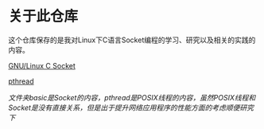# 关于此仓库

这个仓库保存的是我对Linux下C语言Socket编程的学习、研究以及相关的实践的内容。

[GNU/Linux C Socket](https://www.gnu.org/software/libc/manual/html_node/Sockets.html)

[pthread](https://www.man7.org/linux/man-pages/man3/pthread_create.3.html)

*文件夹basic是Socket的内容，pthread是POSIX线程的内容，虽然POSIX线程和Socket是没有直接关系，但是出于提升网络应用程序的性能方面的考虑顺便研究下*

